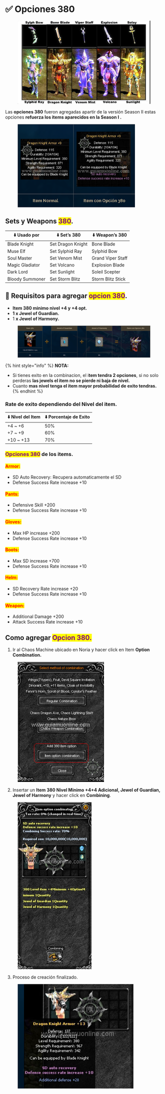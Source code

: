 # ✅ Opciones 380

<figure><img src="../.gitbook/assets/image (451).png" alt=""><figcaption></figcaption></figure>

Las **opciones 380** fueron agregadas apartir de la versión Season II estas opciones **refuerza los items aparecidos en la Season I .**

<figure><img src="../.gitbook/assets/image (452).png" alt="" width="375"><figcaption></figcaption></figure>

## Sets y Weapons <mark style="color:purple;">380</mark>.

| ⬇️ Usado por    | ⬇️ Set’s 380      | ⬇️ Weapon’s 380   |
| --------------- | ----------------- | ----------------- |
| Blade Knight    | Set Dragon Knight | Bone Blade        |
| Muse Elf        | Set Sylphid Ray   | Sylphid Bow       |
| Soul Master     | Set Venom Mist    | Grand Viper Staff |
| Magic Gladiator | Set Volcano       | Explosion Blade   |
| Dark Lord       | Set Sunlight      | Soleil Scepter    |
| Bloody Summoner | Set Storm Blitz   | Storm Blitz Stick |

## 📝 Requisitos para agregar <mark style="color:purple;">opcion 380</mark>.

* **Item 380 minimo nivel +4 y +4 opt.**
* **1 x Jewel of Guardian.**
* 1 **x Jewel of Harmony.**

<figure><img src="../.gitbook/assets/image (453).png" alt=""><figcaption></figcaption></figure>

{% hint style="info" %}
**NOTA:**&#x20;

* Si tienes exito en la combinacion, el i**tem tendra 2 opciones**, si no solo perderas **las jewels el item no se pierde ni baja de nivel.**
* Cuanto **mas nivel tenga el item mayor probabilidad de exito tendras.**
{% endhint %}

### **Rate de exito dependiendo del Nivel del item.**

| ⬇️ Nivel del Item | ⬇️ Porcentaje de Exito |
| ----------------- | ---------------------- |
| +4 \~ +6          | 50%                    |
| +7 \~ +9          | 60%                    |
| +10 \~ +13        | 70%                    |

### <mark style="color:purple;">**Opciones 380**</mark>**&#x20;de los items.**

#### <mark style="color:red;">Armor:</mark>&#x20;

* SD Auto Recovery: Recupera automaticamente el SD&#x20;
* Defense Success Rate increase +10

#### <mark style="color:red;">Pants:</mark>&#x20;

* Defensive Skill +200
* Defense Success Rate increase +10

#### <mark style="color:red;">Gloves:</mark>&#x20;

* Max HP increase +200
* Defense Success Rate increase +10

#### <mark style="color:red;">Boots:</mark>&#x20;

* Max SD increase +700
* Defense Success Rate increase +10

#### <mark style="color:red;">Helm:</mark>&#x20;

* SD Recovery Rate increase +20
* Defense Success Rate increase +10

#### <mark style="color:red;">Weapon:</mark>&#x20;

* Additional Damage +200
* Attack Success Rate increase +10

## Como agregar <mark style="color:purple;">Opcion 380.</mark>

1. Ir al Chaos Machine ubicado en Noria y hacer click en Item **Option Combination.**

<figure><img src="../.gitbook/assets/image (454).png" alt=""><figcaption></figcaption></figure>

2. Insertar un **Item 380 Nivel Minimo +4+4 Adicional, Jewel of Guardian, Jewel of Harmony** y hacer click en **Combining**.

<figure><img src="../.gitbook/assets/image (455).png" alt=""><figcaption></figcaption></figure>

3. Proceso de creación finalizado.

<figure><img src="../.gitbook/assets/image (456).png" alt=""><figcaption></figcaption></figure>

